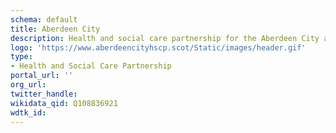 ```yaml
---
schema: default
title: Aberdeen City
description: Health and social care partnership for the Aberdeen City area
logo: 'https://www.aberdeencityhscp.scot/Static/images/header.gif'
type:
- Health and Social Care Partnership
portal_url: ''
org_url: 
twitter_handle: 
wikidata_qid: Q108836921
wdtk_id: 
---
```

